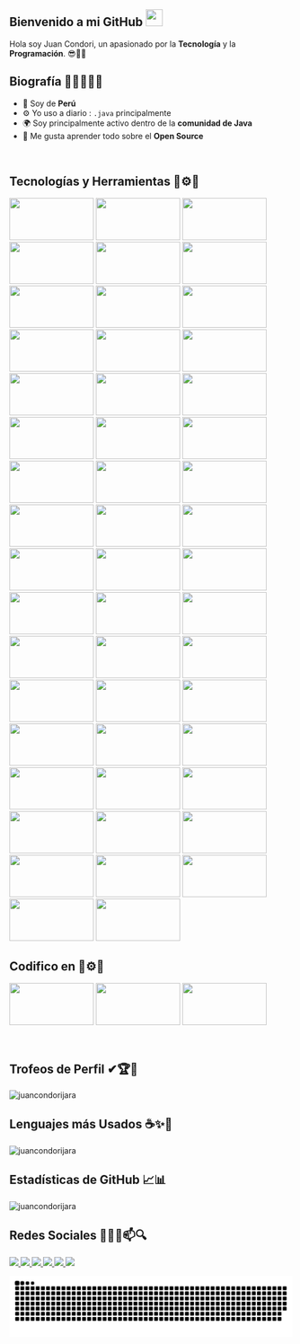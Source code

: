 ## Bienvenido a mi GitHub <img src="https://raw.githubusercontent.com/MartinHeinz/MartinHeinz/master/wave.gif" width="30px" height="30px">
Hola soy Juan Condori, un apasionado por la **Tecnología** y la **Programación**. 😎👨‍💻



## Biografía 👨‍🎓😎👨‍💻
- 🏢 Soy de **Perú**
- ⚙️ Yo uso a diario : `.java` principalmente
- 🌍 Soy principalmente activo dentro de la **comunidad de Java**
- 🌱 Me gusta aprender todo sobre el **Open Source**

</br>

## Tecnologías y Herramientas 🧰⚙💼
<code><img src="https://www.vectorlogo.zone/logos/java/java-ar21.svg" width="150px" height="75px"></code>
<code><img src="https://www.vectorlogo.zone/logos/python/python-ar21.svg" width="150px" height="75px"></code>
<code><img src="https://www.vectorlogo.zone/logos/springio/springio-ar21.svg" width="150px" height="75px"></code>
<code><img src="https://www.vectorlogo.zone/logos/angular/angular-ar21.svg" width="150px" height="75px"></code>
<code><img src="https://www.vectorlogo.zone/logos/terraformio/terraformio-ar21.svg" width="150px" height="75px"></code>
<code><img src="https://www.vectorlogo.zone/logos/jetbrains/jetbrains-ar21.svg" width="150px" height="75px"></code>
<code><img src="https://www.vectorlogo.zone/logos/visualstudio_code/visualstudio_code-ar21.svg" width="150px" height="75px"></code>
<code><img src="https://www.vectorlogo.zone/logos/gitlab/gitlab-ar21.svg" width="150px" height="75px"></code>
<code><img src="https://www.vectorlogo.zone/logos/jenkins/jenkins-ar21.svg" width="150px" height="75px"></code>
<code><img src="https://cdn.worldvectorlogo.com/logos/sonarqube.svg" width="150px" height="75px"></code>
<code><img src="https://pbs.twimg.com/media/Dp3nCCdXgAEIMxM.png" width="150px" height="75px"></code>
<code><img src="https://victomanolo.files.wordpress.com/2018/01/logo.png" width="150px" height="75px"></code>
<code><img src="https://upload.vectorlogo.zone/logos/apache_maven/images/bf250be6-ab7f-4191-b421-8d0acb1dc6e4.svg" width="150px" height="75px"></code>
<code><img src="https://www.vectorlogo.zone/logos/javaee_glassfish/javaee_glassfish-ar21.svg" width="150px" height="75px"></code>
<code><img src="https://www.vectorlogo.zone/logos/payarafish/payarafish-ar21.svg" width="150px" height="75px"></code>
<code><img src="https://www.vectorlogo.zone/logos/w3_html5/w3_html5-ar21.svg" width="150px" height="75px"></code>
<code><img src="https://www.vectorlogo.zone/logos/w3_css/w3_css-ar21.svg" width="150px" height="75px"></code>
<code><img src="https://www.vectorlogo.zone/logos/javascript/javascript-ar21.svg" width="150px" height="75px"></code>
<code><img src="https://www.vectorlogo.zone/logos/yaml/yaml-ar21.svg" width="150px" height="75px"></code>
<code><img src="https://www.vectorlogo.zone/logos/json/json-ar21.svg" width="150px" height="75px"></code>
<code><img src="https://www.vectorlogo.zone/logos/elastic/elastic-ar21.svg" width="150px" height="75px"></code>
<code><img src="https://www.vectorlogo.zone/logos/elasticco_logstash/elasticco_logstash-ar21.svg" width="150px" height="75px"></code>
<code><img src="https://www.vectorlogo.zone/logos/elasticco_kibana/elasticco_kibana-ar21.svg" width="150px" height="75px"></code>
<code><img src="https://www.vectorlogo.zone/logos/prometheusio/prometheusio-ar21.svg" width="150px" height="75px"></code>
<code><img src="https://www.vectorlogo.zone/logos/grafana/grafana-ar21.svg" width="150px" height="75px"></code>
<code><img src="https://www.vectorlogo.zone/logos/mysql/mysql-ar21.svg" width="150px" height="75px"></code>
<code><img src="https://codeguard.zendesk.com/hc/article_attachments/115005615266/mssql.png" width="150px" height="75px"></code>
<code><img src="https://www.vectorlogo.zone/logos/oracle/oracle-ar21.svg" width="150px" height="75px"></code>
<code><img src="https://www.vectorlogo.zone/logos/postgresql/postgresql-ar21.svg" width="150px" height="75px"></code>
<code><img src="https://www.vectorlogo.zone/logos/mongodb/mongodb-ar21.svg" width="150px" height="75px"></code>
<code><img src="https://www.vectorlogo.zone/logos/google_cloud/google_cloud-ar21.svg" width="150px" height="75px"></code>
<code><img src="https://www.vectorlogo.zone/logos/microsoft_azure/microsoft_azure-ar21.svg" width="150px" height="75px"></code>
<code><img src="https://www.vectorlogo.zone/logos/amazon_aws/amazon_aws-ar21.svg" width="150px" height="75px"></code>
<code><img src="https://www.vectorlogo.zone/logos/slack/slack-ar21.svg" width="150px" height="75px"></code>
<code><img src="https://www.vectorlogo.zone/logos/trello/trello-ar21.svg" width="150px" height="75px"></code>
<code><img src="https://www.vectorlogo.zone/logos/linux/linux-ar21.svg" width="150px" height="75px"></code>
<code><img src="https://www.vectorlogo.zone/logos/ubuntu/ubuntu-ar21.svg" width="150px" height="75px"></code>
<code><img src="https://www.vectorlogo.zone/logos/debian/debian-ar21.svg" width="150px" height="75px"></code>
<code><img src="https://www.vectorlogo.zone/logos/docker/docker-ar21.svg" width="150px" height="75px"></code>
<code><img src="https://www.vectorlogo.zone/logos/kubernetes/kubernetes-ar21.svg" width="150px" height="75px"></code>
<code><img src="https://www.vectorlogo.zone/logos/github/github-ar21.svg" width="150px" height="75px"></code>
<code><img src="https://www.vectorlogo.zone/logos/git-scm/git-scm-ar21.svg" width="150px" height="75px"></code>
<code><img src="https://www.vectorlogo.zone/logos/jupyter/jupyter-ar21.svg" width="150px" height="75px"></code>
<code><img src="https://www.vectorlogo.zone/logos/r-project/r-project-ar21.svg" width="150px" height="75px"></code>
<code><img src="https://www.vectorlogo.zone/logos/tibco/tibco-ar21.svg" width="150px" height="75px"></code>
<code><img src="https://www.vectorlogo.zone/logos/microsoft_powerbi/microsoft_powerbi-ar21.svg" width="150px" height="75px"></code>
<code><img src="https://www.vectorlogo.zone/logos/apache_kafka/apache_kafka-ar21.svg" width="150px" height="75px"></code>
<code><img src="https://www.vectorlogo.zone/logos/apache_cassandra/apache_cassandra-ar21.svg" width="150px" height="75px"></code>
<code><img src="https://www.vectorlogo.zone/logos/getpostman/getpostman-ar21.svg" width="150px" height="75px"></code>
<code><img src="https://vectorwiki.com/images/NRanD__sonarcloud-wordmark.svg" width="150px" height="75px"></code>
</br>

## Codifico en 🧰⚙💼
<code><img src="https://www.vectorlogo.zone/logos/jetbrains/jetbrains-ar21.svg" width="150px" height="75px"></code>
<code><img src="https://pbs.twimg.com/media/Dp3nCCdXgAEIMxM.png" width="150px" height="75px"></code>
<code><img src="https://www.vectorlogo.zone/logos/visualstudio_code/visualstudio_code-ar21.svg" width="150px" height="75px"></code>

</br>

## Trofeos de Perfil ✔🏆🥇
<img src="https://github-profile-trophy.vercel.app/api/?username=juancondorijara&locale=es" alt="juancondorijara"/>

</br>

## Lenguajes más Usados ☕✨📑
<img src="https://github-readme-stats.vercel.app/api/top-langs/?username=juancondorijara&locale=es&layout=compact&langs_count=10&role=OWNER,COLLABORATOR&theme=default" alt="juancondorijara" style="width: 500px;"/>

</br>

## Estadísticas de GitHub 📈📊
<img src="https://github-readme-stats.vercel.app/api?username=juancondorijara&show_icons=true&locale=es&role=OWNER,COLLABORATOR&theme=default" alt="juancondorijara" style="width: 500px;"/>

</br>

## Redes Sociales 🔎📧💬📫🔍
<a href="mailto:juan.condori.jara@vallegrande.edu.pe" target="_blank">
<img src="https://img.shields.io/badge/-Gmail-%23333?style=for-the-badge&logo=gmail&logoColor=white" target="_blank">
</a>
<a href="https://github.com/juancondorijara" target="_blank">
<img src="https://img.shields.io/badge/-GitHub-171515?style=for-the-badge&logo=github&logoColor=white" target="_blank">
</a>
<a href="https://www.linkedin.com/in/juan-gabriel-condori-jara-1336931a5/" target="_blank">
<img src="https://img.shields.io/badge/-LinkedIn-blue?style=for-the-badge&logo=linkedin&logoColor=white" target="_blank">
</a>
<a href="https://www.facebook.com/profile.php?id=100004386580197" target="_blank">
<img src="https://img.shields.io/badge/-FaceBook-1877F2?style=for-the-badge&logo=facebook&logoColor=white" target="_blank">
</a>
<a href="https://www.youtube.com/channel/UCN1QIeETS1RcB3hWSQ--wWA" target="_blank">
<img src="https://img.shields.io/badge/YouTube-FF0000?style=for-the-badge&logo=youtube&logoColor=white" target="_blank">
</a>
<a href="https://juancondorijara.github.io/Mi_Perfil/" target="_blank">
<img src="https://img.shields.io/badge/-Website-informational?style=for-the-badge&logo=google&logoColor=white" target="_blank">
</a>
<div>
  
![Snake animation](https://github.com/juancondorijara/juancondorijara/blob/output/github-contribution-grid-snake.svg)
  
</div>



<!--
REDES SOCIALES
<a href="mailto:juan.condori.jara@vallegrande.edu.pe" target="_blank">
<img src="https://www.vectorlogo.zone/logos/gmail/gmail-icon.svg" width="35px" height="35px">
</a>
<a href="https://www.linkedin.com/in/juan-gabriel-condori-jara-1336931a5/" target="_blank">
<img src="https://www.vectorlogo.zone/logos/linkedin/linkedin-icon.svg" width="35px" height="35px">
</a>
<a href="https://www.facebook.com/profile.php?id=100004386580197" target="_blank">
<img src="https://www.vectorlogo.zone/logos/facebook/facebook-icon.svg" width="35px" height="35px">
</a>
<a href="https://juancondorijara.github.io/Mi_Perfil/" target="_blank">
<img src="https://www.freepnglogos.com/uploads/logo-website-png/logo-website-website-logo-png-transparent-background-background-15.png" width="35px" height="35px">
</a>

TECNOLOGIAS Y HERRAMIENTAS
<img src="https://www.vectorlogo.zone/logos/github/github-tile.svg" alt="GitHub Logo" width="80" height="80"/>
<img src="https://upload.wikimedia.org/wikipedia/commons/9/9c/IntelliJ_IDEA_Icon.svg" alt="IntelliJ IDEA Logo" width="80" height="80"/>
<img src="https://upload.wikimedia.org/wikipedia/commons/9/98/Apache_NetBeans_Logo.svg" alt="Apache NetBeans Logo" width="80" height="80"/>
<img src="https://dosideas.com/images/stories/java/netbeans.png" alt="NetBeans Logo" width="80" height="80"/>
<img src="https://editorconfig.org/logos/maven.png" alt="Apache Maven Logo" width="80" height="80"/>
<img src="https://cdn.worldvectorlogo.com/logos/visual-studio-code-1.svg" alt="Visual Studio Code Logo" width="80" height="80"/>
<img src="https://upload.wikimedia.org/wikipedia/commons/c/cf/Angular_full_color_logo.svg" alt="Angular Logo" width="80" height="80"/>
<img src="https://i.pinimg.com/564x/c9/e1/3e/c9e13e45b4541c050a8349214f77b431.jpg" alt="Primefaces Logo" width="80" height="80"/>
<img src="https://static.javatpoint.com/primefaces/images/primefaces-tutorial.png" alt="Primefaces Logo" width="80" height="80"/>
<img src="https://cdn.worldvectorlogo.com/logos/java.svg" alt="Java Logo" width="80" height="80"/> 
<img src="https://cdn.worldvectorlogo.com/logos/python-4.svg" alt="Python Logo" width="80" height="80"/>
<img src="https://cdn.worldvectorlogo.com/logos/logo-javascript.svg" alt="JavaScript Logo" width="80" height="80"/>
<img src="https://cdn.worldvectorlogo.com/logos/mysql-3.svg" alt="Mysql Logo" width="80" height="80"/>
<img src="https://cdn.worldvectorlogo.com/logos/sql-server-magazine.svg" alt="SQL Server Logo" width="80" height="80"/>
<img src="https://www.stickee.co.uk/wp-content/uploads/2016/11/oracle-logo.jpg" alt="Oracle Logo" width="80" height="80"/>
<img src="https://cdn.worldvectorlogo.com/logos/postgresql.svg" alt="Postgres Logo" width="80" height="80"/>
<img src="https://www.svgrepo.com/show/354202/postman-icon.svg" alt="Postman Logo" width="80" height="80"/>
<img src="https://cdn.worldvectorlogo.com/logos/spring-3.svg" alt="Spring Logo" width="80" height="80"/>

**juancondorijara/juancondorijara** is a ✨ _special_ ✨ repository because its `README.md` (this file) appears on your GitHub profile.
Here are some ideas to get you started:
- 🔭 I’m currently working on ...
- 🌱 I’m currently learning ...
- 👯 I’m looking to collaborate on ...
- 🤔 I’m looking for help with ...
- 💬 Ask me about ...
- 📫 How to reach me: ...
- 😄 Pronouns: ...
- ⚡ Fun fact: ...

https://github.com/anuraghazra/github-readme-stats
-->
